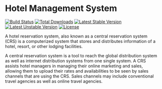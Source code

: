 # Hotel Management System

[![Build Status](https://travis-ci.org/laravel/framework.svg)](https://satriorendykasenda.esy.es)
[![Total Downloads](https://poser.pugx.org/laravel/framework/d/total.svg)](https://satriorendykasenda.esy.es)
[![Latest Stable Version](https://poser.pugx.org/laravel/framework/v/stable.svg)](https://satriorendykasenda.esy.es)
[![Latest Unstable Version](https://poser.pugx.org/laravel/framework/v/unstable.svg)](https://satriorendykasenda.esy.es)
[![License](https://poser.pugx.org/laravel/framework/license.svg)](https://satriorendykasenda.esy.es)


A hotel reservation system, also known as a central reservation system (CRS) is a computerized system that stores and distributes information of a hotel, resort, or other lodging facilities.

A central reservation system is a tool to reach the global distribution system as well as internet distribution systems from one single system. A CRS assists hotel managers in managing their online marketing and sales, allowing them to upload their rates and availabilities to be seen by sales channels that are using the CRS. Sales channels may include conventional travel agencies as well as online travel agencies.
